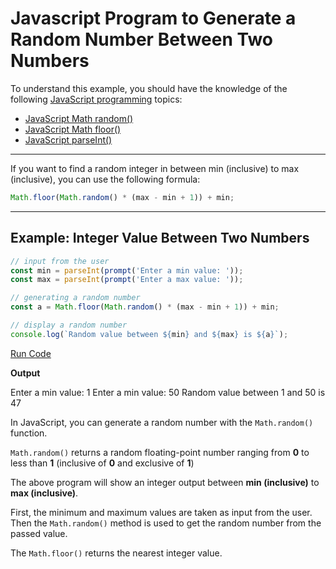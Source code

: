 # Javascript Program to Generate a Random Number Between Two Numbers

To understand this example, you should have the knowledge of the following [JavaScript programming](https://www.programiz.com/javascript 'JavaScript tutorial') topics:

-   [JavaScript Math random()](https://www.programiz.com/javascript/library/math/random)
-   [JavaScript Math floor()](https://www.programiz.com/javascript/library/math/floor)
-   [JavaScript parseInt()](https://www.programiz.com/javascript/library/built-in/parseInt)

---

If you want to find a random integer in between min (inclusive) to max (inclusive), you can use the following formula:

```javascript
Math.floor(Math.random() * (max - min + 1)) + min;
```

---

## Example: Integer Value Between Two Numbers

```javascript
// input from the user
const min = parseInt(prompt('Enter a min value: '));
const max = parseInt(prompt('Enter a max value: '));

// generating a random number
const a = Math.floor(Math.random() * (max - min + 1)) + min;

// display a random number
console.log(`Random value between ${min} and ${max} is ${a}`);
```

[Run Code](https://www.programiz.com/javascript/online-compiler)

**Output**

Enter a min value: 1
Enter a min value: 50
Random value between 1 and 50 is 47

In JavaScript, you can generate a random number with the `Math.random()` function.

`Math.random()` returns a random floating-point number ranging from **0** to less than **1** (inclusive of **0** and exclusive of **1**)

The above program will show an integer output between **min (inclusive)** to **max (inclusive)**.

First, the minimum and maximum values are taken as input from the user. Then the `Math.random()` method is used to get the random number from the passed value.

The `Math.floor()` returns the nearest integer value.
